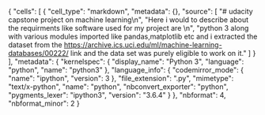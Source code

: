 {
 "cells": [
  {
   "cell_type": "markdown",
   "metadata": {},
   "source": [
    "# udacity capstone project on machine learning\n",
    "Here i would to describe about the requirments like software used for my project are \n",
    "python 3 along with various modules imported like pandas,matplotlib etc and i extracted the dataset from the https://archive.ics.uci.edu/ml/machine-learning-databases/00222/ link and the data set was purely eligible to work on it."
   ]
  }
 ],
 "metadata": {
  "kernelspec": {
   "display_name": "Python 3",
   "language": "python",
   "name": "python3"
  },
  "language_info": {
   "codemirror_mode": {
    "name": "ipython",
    "version": 3
   },
   "file_extension": ".py",
   "mimetype": "text/x-python",
   "name": "python",
   "nbconvert_exporter": "python",
   "pygments_lexer": "ipython3",
   "version": "3.6.4"
  }
 },
 "nbformat": 4,
 "nbformat_minor": 2
}
